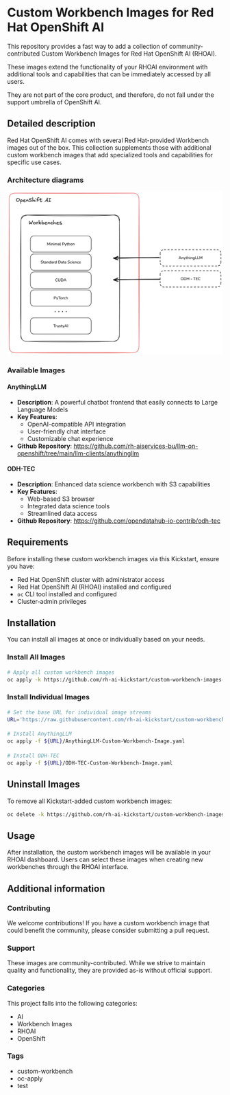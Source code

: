# Custom Workbench Images for Red Hat OpenShift AI

This repository provides a fast way to add a collection of community-contributed Custom Workbench Images for Red Hat OpenShift AI (RHOAI).

These images extend the functionality of your RHOAI environment with additional tools and capabilities that can be immediately accessed by all users.

They are not part of the core product, and therefore, do not fall under the support umbrella of OpenShift AI.

## Detailed description

Red Hat OpenShift AI comes with several Red Hat-provided Workbench images out of the box. This collection supplements those with additional custom workbench images that add specialized tools and capabilities for specific use cases.

### Architecture diagrams

![OpenShift AI Workbenches](assets/images/simple-arch-diag.png)

### Available Images

#### AnythingLLM
- **Description**: A powerful chatbot frontend that easily connects to Large Language Models
- **Key Features**:
  - OpenAI-compatible API integration
  - User-friendly chat interface
  - Customizable chat experience
- **Github Repository**: https://github.com/rh-aiservices-bu/llm-on-openshift/tree/main/llm-clients/anythingllm

#### ODH-TEC
- **Description**: Enhanced data science workbench with S3 capabilities
- **Key Features**:
  - Web-based S3 browser
  - Integrated data science tools
  - Streamlined data access
- **Github Repository**: https://github.com/opendatahub-io-contrib/odh-tec

## Requirements

Before installing these custom workbench images via this Kickstart, ensure you have:

- Red Hat OpenShift cluster with administrator access
- Red Hat OpenShift AI (RHOAI) installed and configured
- `oc` CLI tool installed and configured
- Cluster-admin privileges

## Installation

You can install all images at once or individually based on your needs.

### Install All Images

```bash
# Apply all custom workbench images
oc apply -k https://github.com/rh-ai-kickstart/custom-workbench-images-examples/imagestreams/
```

### Install Individual Images

```bash
# Set the base URL for individual image streams
URL='https://raw.githubusercontent.com/rh-ai-kickstart/custom-workbench-images-examples/refs/heads/main/imagestreams/'

# Install AnythingLLM
oc apply -f ${URL}/AnythingLLM-Custom-Workbench-Image.yaml

# Install ODH-TEC
oc apply -f ${URL}/ODH-TEC-Custom-Workbench-Image.yaml
```

## Uninstall Images

To remove all Kickstart-added custom workbench images:

```bash
oc delete -k https://github.com/rh-ai-kickstart/custom-workbench-images-examples/imagestreams/
```

## Usage

After installation, the custom workbench images will be available in your RHOAI dashboard. Users can select these images when creating new workbenches through the RHOAI interface.

## Additional information

### Contributing

We welcome contributions! If you have a custom workbench image that could benefit the community, please consider submitting a pull request.

### Support

These images are community-contributed. While we strive to maintain quality and functionality, they are provided as-is without official support.

### Categories

This project falls into the following categories:

- AI
- Workbench Images
- RHOAI
- OpenShift

### Tags

- custom-workbench
- oc-apply
- test
